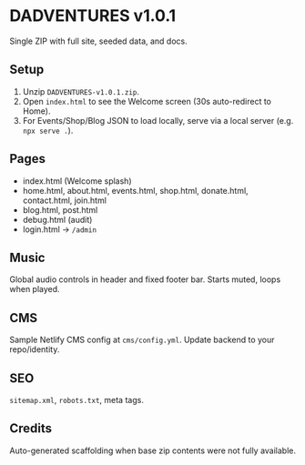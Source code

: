 # DADVENTURES v1.0.1

Single ZIP with full site, seeded data, and docs.

## Setup
1. Unzip `DADVENTURES-v1.0.1.zip`.
2. Open `index.html` to see the Welcome screen (30s auto-redirect to Home).
3. For Events/Shop/Blog JSON to load locally, serve via a local server (e.g. `npx serve .`).

## Pages
- index.html (Welcome splash)
- home.html, about.html, events.html, shop.html, donate.html, contact.html, join.html
- blog.html, post.html
- debug.html (audit)
- login.html → `/admin`

## Music
Global audio controls in header and fixed footer bar. Starts muted, loops when played.

## CMS
Sample Netlify CMS config at `cms/config.yml`. Update backend to your repo/identity.

## SEO
`sitemap.xml`, `robots.txt`, meta tags.

## Credits
Auto-generated scaffolding when base zip contents were not fully available.
